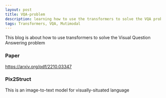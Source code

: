 ```yaml
---
layout: post
title: VQA-problem
description: learning how to use the transformers to solve the VQA problem
tags: Transformers, VQA, Mutimodal
---
```


This blog is about how to use transformers to solve the Visual Question Answering problem

### Paper

https://arxiv.org/pdf/2210.03347


### Pix2Struct

This is an image-to-text model for visually-situated language





